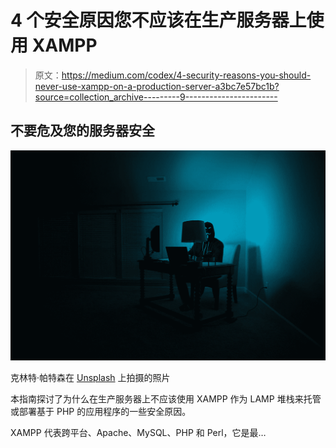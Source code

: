 # 4 个安全原因您不应该在生产服务器上使用 XAMPP

> 原文：<https://medium.com/codex/4-security-reasons-you-should-never-use-xampp-on-a-production-server-a3bc7e57bc1b?source=collection_archive---------9----------------------->

## 不要危及您的服务器安全

![](img/12dd198029d2e4ed10334ae53a9fb6f5.png)

克林特·帕特森在 [Unsplash](https://unsplash.com?utm_source=medium&utm_medium=referral) 上拍摄的照片

本指南探讨了为什么在生产服务器上不应该使用 XAMPP 作为 LAMP 堆栈来托管或部署基于 PHP 的应用程序的一些安全原因。

XAMPP 代表跨平台、Apache、MySQL、PHP 和 Perl，它是最…